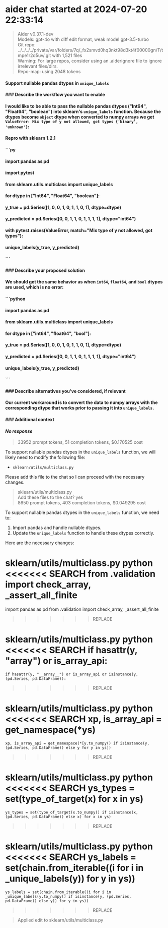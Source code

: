 
# aider chat started at 2024-07-20 22:33:14

> Aider v0.37.1-dev  
> Models: gpt-4o with diff edit format, weak model gpt-3.5-turbo  
> Git repo: ../../../../private/var/folders/7q/_fx2smvd0hq3nkt98d3kt4f00000gn/T/tmpe1r2d5uv/.git with 1,521 files  
> Warning: For large repos, consider using an .aiderignore file to ignore irrelevant files/dirs.  
> Repo-map: using 2048 tokens  

#### Support nullable pandas dtypes in `unique_labels`  
#### ### Describe the workflow you want to enable  
####   
#### I would like to be able to pass the nullable pandas dtypes ("Int64", "Float64", "boolean") into sklearn's `unique_labels` function. Because the dtypes become `object` dtype when converted to numpy arrays we get `ValueError: Mix type of y not allowed, got types {'binary', 'unknown'}`:  
####   
#### Repro with sklearn 1.2.1  
#### ```py   
####     import pandas as pd  
####     import pytest  
####     from sklearn.utils.multiclass import unique_labels  
####       
####     for dtype in ["Int64", "Float64", "boolean"]:  
####         y_true = pd.Series([1, 0, 0, 1, 0, 1, 1, 0, 1], dtype=dtype)  
####         y_predicted = pd.Series([0, 0, 1, 1, 0, 1, 1, 1, 1], dtype="int64")  
####   
####         with pytest.raises(ValueError, match="Mix type of y not allowed, got types"):  
####             unique_labels(y_true, y_predicted)  
#### ```  
####   
#### ### Describe your proposed solution  
####   
#### We should get the same behavior as when `int64`, `float64`, and `bool` dtypes are used, which is no error:    
####   
#### ```python  
####     import pandas as pd  
####     from sklearn.utils.multiclass import unique_labels  
####       
####     for dtype in ["int64", "float64", "bool"]:  
####         y_true = pd.Series([1, 0, 0, 1, 0, 1, 1, 0, 1], dtype=dtype)  
####         y_predicted = pd.Series([0, 0, 1, 1, 0, 1, 1, 1, 1], dtype="int64")  
####   
####         unique_labels(y_true, y_predicted)  
#### ```  
####   
#### ### Describe alternatives you've considered, if relevant  
####   
#### Our current workaround is to convert the data to numpy arrays with the corresponding dtype that works prior to passing it into `unique_labels`.  
####   
#### ### Additional context  
####   
#### _No response_  
> 33952 prompt tokens, 51 completion tokens, $0.170525 cost  

To support nullable pandas dtypes in the `unique_labels` function, we will likely need to modify the following file:

- `sklearn/utils/multiclass.py`

Please add this file to the chat so I can proceed with the necessary changes.

> sklearn/utils/multiclass.py  
> Add these files to the chat? yes  
> 8650 prompt tokens, 403 completion tokens, $0.049295 cost  

To support nullable pandas dtypes in the `unique_labels` function, we need to:

1. Import pandas and handle nullable dtypes.
2. Update the `unique_labels` function to handle these dtypes correctly.

Here are the necessary changes:

sklearn/utils/multiclass.py
<source>python
<<<<<<< SEARCH
from .validation import check_array, _assert_all_finite
=======
import pandas as pd
from .validation import check_array, _assert_all_finite
>>>>>>> REPLACE
</source>

sklearn/utils/multiclass.py
<source>python
<<<<<<< SEARCH
    if hasattr(y, "__array__") or is_array_api:
=======
    if hasattr(y, "__array__") or is_array_api or isinstance(y, (pd.Series, pd.DataFrame)):
>>>>>>> REPLACE
</source>

sklearn/utils/multiclass.py
<source>python
<<<<<<< SEARCH
    xp, is_array_api = get_namespace(*ys)
=======
    xp, is_array_api = get_namespace(*[y.to_numpy() if isinstance(y, (pd.Series, pd.DataFrame)) else y for y in ys])
>>>>>>> REPLACE
</source>

sklearn/utils/multiclass.py
<source>python
<<<<<<< SEARCH
    ys_types = set(type_of_target(x) for x in ys)
=======
    ys_types = set(type_of_target(x.to_numpy() if isinstance(x, (pd.Series, pd.DataFrame)) else x) for x in ys)
>>>>>>> REPLACE
</source>

sklearn/utils/multiclass.py
<source>python
<<<<<<< SEARCH
    ys_labels = set(chain.from_iterable((i for i in _unique_labels(y)) for y in ys))
=======
    ys_labels = set(chain.from_iterable((i for i in _unique_labels(y.to_numpy() if isinstance(y, (pd.Series, pd.DataFrame)) else y)) for y in ys))
>>>>>>> REPLACE
</source>

> Applied edit to sklearn/utils/multiclass.py  
